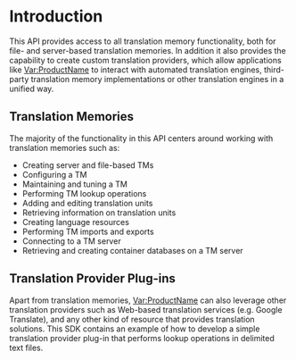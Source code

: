 Introduction
===
This API provides access to all translation memory functionality, both for file- and server-based translation memories. In addition it also provides the capability to create custom translation providers, which allow applications like <Var:ProductName> to interact with automated translation engines, third-party translation memory implementations or other translation engines in a unified way.

Translation Memories
----
The majority of the functionality in this API centers around working with translation memories such as:

* Creating server and file-based TMs
* Configuring a TM
* Maintaining and tuning a TM
* Performing TM lookup operations
* Adding and editing translation units
* Retrieving information on translation units
* Creating language resources
* Performing TM imports and exports
* Connecting to a TM server
* Retrieving and creating container databases on a TM server
  
Translation Provider Plug-ins
----
Apart from translation memories, <Var:ProductName> can also leverage other translation providers such as Web-based translation services (e.g. Google Translate), and any other kind of resource that provides translation solutions. This SDK contains an example of how to develop a simple translation provider plug-in that performs lookup operations in delimited text files.